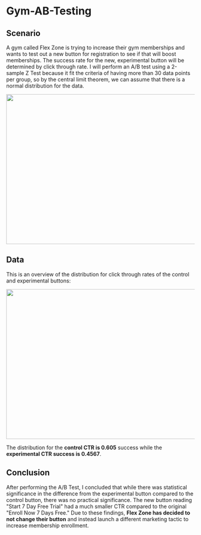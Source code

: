 # Gym-AB-Testing
## Scenario
A gym called Flex Zone is trying to increase their gym memberships and wants to test out a new button for registration to see if that will boost memberships. The success rate for the new, experimental button will be determined by click through rate. I will perform an A/B test using a 2-sample Z Test because it fit the criteria of having more than 30 data points per group, so by the central limit theorem, we can assume that there is a normal distribution for the data.

<img src="https://github.com/user-attachments/assets/a20d0366-690d-4697-ab05-799d4b740607" width="700" height="400">


## Data
This is an overview of the distribution for click through rates of the control and experimental buttons:

<img src="https://github.com/user-attachments/assets/13abb6c5-b1d2-4b00-8bc7-ab625fd467a5" width="700" height="400">

The distribution for the **control CTR is 0.605** success while the **experimental CTR success is 0.4567**.

## Conclusion
After performing the A/B Test, I concluded that while there was statistical significance in the difference from the experimental button compared to the control button, there was no practical significance. The new button reading "Start 7 Day Free Trial" had a much smaller CTR compared to the original "Enroll Now 7 Days Free." Due to these findings, **Flex Zone has decided to not change their button** and instead launch a different marketing tactic to increase membership enrollment. 
